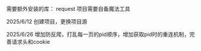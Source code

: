 需要额外安装的库： request
项目需要自备魔法工具

2025/6/12 创建项目，更换项目源

2025/6/26 增加防反爬，打乱每一页的pid顺序，增加获取pid时的重连机制，完善请求头和cookie

